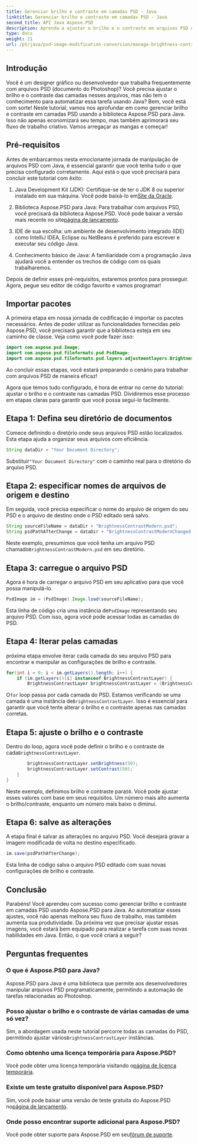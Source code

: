 ```yaml
---
title: Gerenciar brilho e contraste em camadas PSD - Java
linktitle: Gerenciar brilho e contraste em camadas PSD - Java
second_title: API Java Aspose.PSD
description: Aprenda a ajustar o brilho e o contraste em arquivos PSD usando Aspose.PSD para Java sem esforço. Ideal para desenvolvedores e designers gráficos.
type: docs
weight: 21
url: /pt/java/psd-image-modification-conversion/manage-brightness-contrast-psd-layers/
---
```

## Introdução

Você é um designer gráfico ou desenvolvedor que trabalha frequentemente com arquivos PSD (documento do Photoshop)? Você precisa ajustar o brilho e o contraste das camadas nesses arquivos, mas não tem o conhecimento para automatizar essa tarefa usando Java? Bem, você está com sorte! Neste tutorial, vamos nos aprofundar em como gerenciar brilho e contraste em camadas PSD usando a biblioteca Aspose.PSD para Java. Isso não apenas economizará seu tempo, mas também aprimorará seu fluxo de trabalho criativo. Vamos arregaçar as mangas e começar!

## Pré-requisitos

Antes de embarcarmos nesta emocionante jornada de manipulação de arquivos PSD com Java, é essencial garantir que você tenha tudo o que precisa configurado corretamente. Aqui está o que você precisará para concluir este tutorial com êxito:

1.  Java Development Kit (JDK): Certifique-se de ter o JDK 8 ou superior instalado em sua máquina. Você pode baixá-lo em[Site da Oracle](https://www.oracle.com/java/technologies/javase-jdk8-downloads.html).

2. Biblioteca Aspose.PSD para Java: Para trabalhar com arquivos PSD, você precisará da biblioteca Aspose.PSD. Você pode baixar a versão mais recente no site[página de lançamento](https://releases.aspose.com/psd/java/).

3. IDE de sua escolha: um ambiente de desenvolvimento integrado (IDE) como IntelliJ IDEA, Eclipse ou NetBeans é preferido para escrever e executar seu código Java.

4. Conhecimento básico de Java: A familiaridade com a programação Java ajudará você a entender os trechos de código com os quais trabalharemos.

Depois de definir esses pré-requisitos, estaremos prontos para prosseguir. Agora, pegue seu editor de código favorito e vamos programar!

## Importar pacotes

A primeira etapa em nossa jornada de codificação é importar os pacotes necessários. Antes de poder utilizar as funcionalidades fornecidas pelo Aspose.PSD, você precisará garantir que a biblioteca esteja em seu caminho de classe. Veja como você pode fazer isso:

```java
import com.aspose.psd.Image;
import com.aspose.psd.fileformats.psd.PsdImage;
import com.aspose.psd.fileformats.psd.layers.adjustmentlayers.BrightnessContrastLayer;
```

Ao concluir essas etapas, você estará preparando o cenário para trabalhar com arquivos PSD de maneira eficaz!

Agora que temos tudo configurado, é hora de entrar no cerne do tutorial: ajustar o brilho e o contraste nas camadas PSD. Dividiremos esse processo em etapas claras para garantir que você possa segui-lo facilmente.

## Etapa 1: Defina seu diretório de documentos

Comece definindo o diretório onde seus arquivos PSD estão localizados. Esta etapa ajuda a organizar seus arquivos com eficiência.

```java
String dataDir = "Your Document Directory";
```

 Substituir`"Your Document Directory"` com o caminho real para o diretório do arquivo PSD.

## Etapa 2: especificar nomes de arquivos de origem e destino

Em seguida, você precisa especificar o nome do arquivo de origem do seu PSD e o arquivo de destino onde o PSD editado será salvo.

```java
String sourceFileName = dataDir + "BrightnessContrastModern.psd";
String psdPathAfterChange = dataDir + "BrightnessContrastModernChanged.psd";
```

 Neste exemplo, presumimos que você tenha um arquivo PSD chamado`BrightnessContrastModern.psd` em seu diretório.

## Etapa 3: carregue o arquivo PSD

Agora é hora de carregar o arquivo PSD em seu aplicativo para que você possa manipulá-lo.

```java
PsdImage im = (PsdImage) Image.load(sourceFileName);
```

 Esta linha de código cria uma instância de`PsdImage` representando seu arquivo PSD. Com isso, agora você pode acessar todas as camadas do PSD.

## Etapa 4: Iterar pelas camadas

próxima etapa envolve iterar cada camada do seu arquivo PSD para encontrar e manipular as configurações de brilho e contraste.

```java
for(int i = 0; i < im.getLayers().length; i++) {
    if (im.getLayers()[i] instanceof BrightnessContrastLayer) {
        BrightnessContrastLayer brightnessContrastLayer = (BrightnessContrastLayer)im.getLayers()[i];
```

 O`for` loop passa por cada camada do PSD. Estamos verificando se uma camada é uma instância de`BrightnessContrastLayer`. Isso é essencial para garantir que você tente alterar o brilho e o contraste apenas nas camadas corretas.

## Etapa 5: ajuste o brilho e o contraste

 Dentro do loop, agora você pode definir o brilho e o contraste de cada`BrightnessContrastLayer`. 

```java
        brightnessContrastLayer.setBrightness(50);
        brightnessContrastLayer.setContrast(50);
    }
}
```

 Neste exemplo, definimos brilho e contraste para`50`. Você pode ajustar esses valores com base em seus requisitos. Um número mais alto aumenta o brilho/contraste, enquanto um número mais baixo o diminui.

## Etapa 6: salve as alterações

A etapa final é salvar as alterações no arquivo PSD. Você desejará gravar a imagem modificada de volta no destino especificado.

```java
im.save(psdPathAfterChange);
```

Esta linha de código salva o arquivo PSD editado com suas novas configurações de brilho e contraste.

## Conclusão

Parabéns! Você aprendeu com sucesso como gerenciar brilho e contraste em camadas PSD usando Aspose.PSD para Java. Ao automatizar esses ajustes, você não apenas melhora seu fluxo de trabalho, mas também aumenta sua produtividade. Da próxima vez que precisar ajustar essas imagens, você estará bem equipado para realizar a tarefa com suas novas habilidades em Java. Então, o que você criará a seguir?

## Perguntas frequentes

### O que é Aspose.PSD para Java?
Aspose.PSD para Java é uma biblioteca que permite aos desenvolvedores manipular arquivos PSD programaticamente, permitindo a automação de tarefas relacionadas ao Photoshop.

### Posso ajustar o brilho e o contraste de várias camadas de uma só vez?
 Sim, a abordagem usada neste tutorial percorre todas as camadas do PSD, permitindo ajustar vários`BrightnessContrastLayer` instâncias.

### Como obtenho uma licença temporária para Aspose.PSD?
 Você pode obter uma licença temporária visitando o[página de licença temporária](https://purchase.aspose.com/temporary-license/).

### Existe um teste gratuito disponível para Aspose.PSD?
 Sim, você pode baixar uma versão de teste gratuita do Aspose.PSD no[página de lançamento](https://releases.aspose.com/).

### Onde posso encontrar suporte adicional para Aspose.PSD?
 Você pode obter suporte para Aspose.PSD em seu[fórum de suporte](https://forum.aspose.com/c/psd/34).